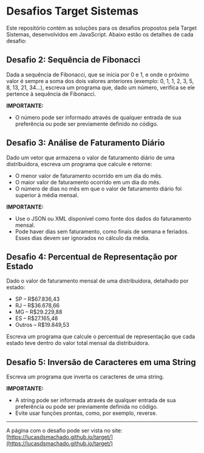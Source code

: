 # Desafios Target Sistemas

Este repositório contém as soluções para os desafios propostos pela Target Sistemas, desenvolvidos em JavaScript. Abaixo estão os detalhes de cada desafio:

## Desafio 2: Sequência de Fibonacci

Dada a sequência de Fibonacci, que se inicia por 0 e 1, e onde o próximo valor é sempre a soma dos dois valores anteriores (exemplo: 0, 1, 1, 2, 3, 5, 8, 13, 21, 34...), escreva um programa que, dado um número, verifica se ele pertence à sequência de Fibonacci.

**IMPORTANTE:**

- O número pode ser informado através de qualquer entrada de sua preferência ou pode ser previamente definido no código.

## Desafio 3: Análise de Faturamento Diário

Dado um vetor que armazena o valor de faturamento diário de uma distribuidora, escreva um programa que calcule e retorne:

- O menor valor de faturamento ocorrido em um dia do mês.
- O maior valor de faturamento ocorrido em um dia do mês.
- O número de dias no mês em que o valor de faturamento diário foi superior à média mensal.

**IMPORTANTE:**

- Use o JSON ou XML disponível como fonte dos dados do faturamento mensal.
- Pode haver dias sem faturamento, como finais de semana e feriados. Esses dias devem ser ignorados no cálculo da média.

## Desafio 4: Percentual de Representação por Estado

Dado o valor de faturamento mensal de uma distribuidora, detalhado por estado:

- SP – R$67.836,43
- RJ – R$36.678,66
- MG – R$29.229,88
- ES – R$27.165,48
- Outros – R$19.849,53

Escreva um programa que calcule o percentual de representação que cada estado teve dentro do valor total mensal da distribuidora.

## Desafio 5: Inversão de Caracteres em uma String

Escreva um programa que inverta os caracteres de uma string.

**IMPORTANTE:**

- A string pode ser informada através de qualquer entrada de sua preferência ou pode ser previamente definida no código.
- Evite usar funções prontas, como, por exemplo, reverse.

---

A página com o desafio pode ser vista no site: [https://lucasdsmachado.github.io/target/](https://lucasdsmachado.github.io/target/)
